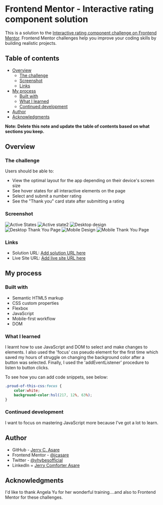 # Frontend Mentor - Interactive rating component solution

This is a solution to the [Interactive rating component challenge on Frontend Mentor](https://www.frontendmentor.io/challenges/interactive-rating-component-koxpeBUmI). Frontend Mentor challenges help you improve your coding skills by building realistic projects.

## Table of contents

- [Overview](#overview)
  - [The challenge](#the-challenge)
  - [Screenshot](#screenshot)
  - [Links](#links)
- [My process](#my-process)
  - [Built with](#built-with)
  - [What I learned](#what-i-learned)
  - [Continued development](#continued-development)
- [Author](#author)
- [Acknowledgments](#acknowledgments)

**Note: Delete this note and update the table of contents based on what sections you keep.**

## Overview

### The challenge

Users should be able to:

- View the optimal layout for the app depending on their device's screen size
- See hover states for all interactive elements on the page
- Select and submit a number rating
- See the "Thank you" card state after submitting a rating

### Screenshot

![Active States](https://github.com/jcasare/FrontEndChallenges-interactive-rating-component/blob/main/design/active%20and%20hover%20states.jpg?raw=true)
![Active state2](https://github.com/jcasare/FrontEndChallenges-interactive-rating-component/blob/main/design/active%20and%20hover%20states2.jpg?raw=true)
![Desktop design](./design/desktop-design.jpg)
![Desktop Thank You Page](./design/desktop-thank-you-state.jpg)
![Mobile Design](./design/mobile-design.jpg)
![Mobile Thank You Page](./design/mobile-thank-you-state.jpg)


### Links

- Solution URL: [Add solution URL here](https://github.com/jcasare/FrontEndChallenges-interactive-rating-component)
- Live Site URL: [Add live site URL here](https://jcasare.github.io/FrontEndChallenges-interactive-rating-component/)

## My process

### Built with

- Semantic HTML5 markup
- CSS custom properties
- Flexbox
- JavaScript
- Mobile-first workflow
- DOM



### What I learned

I learnt how to use JavaScript and DOM to select and make changes to elements. I also used the 'focus' css pseudo element for the first time which saved my hours of struggle on changing the background color after a button was selected. Finally, I used the 'addEventListener' procedure to listen to button clicks.

To see how you can add code snippets, see below:

```css
.proud-of-this-css:focus {
    color:white;
    background-color:hsl(217, 12%, 63%);
}
```



### Continued development

I want to focus on mastering JavaScript more because I've got a lot to learn.



## Author

- GitHub - [Jerry C. Asare](https://www.github.com/jcasare)
- Frontend Mentor - [@jcasare](https://www.frontendmentor.io/profile/jcasare)
- Twitter - [@vhybesofficial](https://www.twitter.com/vhybesofficial)
- LinkedIn = [Jerry Comforter Asare](https://www.linkedin.com/in/jerry-asare-comforter-8b164b192/)


## Acknowledgments
I'd like to thank Angela Yu for her wonderful training....and also to Frontend Mentor for these challenges.
